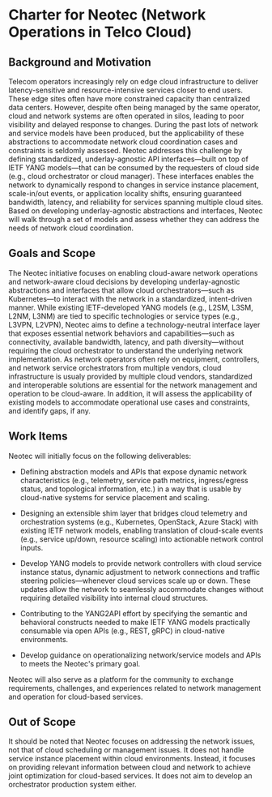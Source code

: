 # Charter for Neotec (Network Operations in Telco Cloud) 
 
## Background and Motivation
Telecom operators increasingly rely on edge cloud infrastructure to deliver latency-sensitive and resource-intensive services closer to end users. These edge sites often have more constrained capacity than centralized data centers. However, despite often being managed by the same operator, cloud and network systems are often operated in silos, leading to poor visibility and delayed response to changes. During the past lots of network and service models have been produced, but the applicability of these abstractions to accommodate network cloud coordination cases and constraints is seldomly assessed. Neotec addresses this challenge by defining standardized, underlay-agnostic API interfaces—built on top of IETF YANG models—that can be consumed by the requesters of cloud side (e.g., cloud orchestrator or cloud manager). These interfaces enables the network to dynamically respond to changes in service instance placement, scale-in/out events, or application locality shifts, ensuring guaranteed bandwidth, latency, and reliability for services spanning multiple cloud sites. Based on developing underlay-agnostic abstractions and interfaces, Neotec will walk through a set of models and assess whether they can address the needs of network cloud coordination. 

## Goals and Scope
The Neotec initiative focuses on enabling cloud-aware network operations and network-aware cloud decisions by developing underlay-agnostic abstractions and interfaces that allow cloud orchestrators—such as Kubernetes—to interact with the network in a standardized, intent-driven manner. While existing IETF-developed YANG models (e.g., L2SM, L3SM, L2NM, L3NM) are tied to specific technologies or service types (e.g., L3VPN, L2VPN), Neotec aims to define a technology-neutral interface layer that exposes essential network behaviors and capabilities—such as connectivity, available bandwidth, latency, and path diversity—without requiring the cloud orchestrator to understand the underlying network implementation. As network operators often rely on equipment, controllers, and network service orchestrators from multiple vendors, cloud infrastructure is usualy provided by multiple cloud vendors, standardized and interoperable solutions are essential for the network management and operation to be cloud-aware. In addition, it will assess the applicability of existing models to accommodate operational use cases and constraints, and identify gaps, if any.

## Work Items
Neotec will initially focus on the following deliverables:
* Defining abstraction models and APIs that expose dynamic network characteristics (e.g., telemetry, service path metrics, ingress/egress status, and topological information, etc.) in a way that is usable by cloud-native systems for service placement and scaling.

* Designing an extensible shim layer that bridges cloud telemetry and orchestration systems (e.g., Kubernetes, OpenStack, Azure Stack) with existing IETF network models, enabling translation of cloud-scale events (e.g., service up/down, resource scaling) into actionable network control inputs.

* Develop YANG models to provide network controllers with cloud service instance status, dynamic adjustment to network connections and traffic steering policies—whenever cloud services scale up or down. These updates allow the network to seamlessly accommodate changes without requiring detailed visibility into internal cloud structures.

* Contributing to the YANG2API effort by specifying the semantic and behavioral constructs needed to make IETF YANG models practically consumable via open APIs (e.g., REST, gRPC) in cloud-native environments.

* Develop guidance on operationalizing network/service models and APIs to meets the Neotec's primary goal.

Neotec will also serve as a platform for the community to exchange requirements, challenges, and experiences related to network management and operation for cloud-based services.

## Out of Scope
It should be noted that Neotec focuses on addressing the network issues, not that of cloud scheduling or management issues. It does not handle service instance placement within cloud environments. Instead, it focuses on providing relevant information between cloud and network to achieve joint optimization for cloud-based services. It does not aim to develop an orchestrator production system either.
